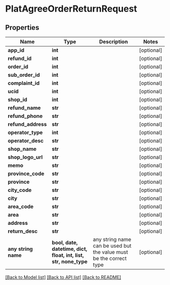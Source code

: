 # PlatAgreeOrderReturnRequest


## Properties
Name | Type | Description | Notes
------------ | ------------- | ------------- | -------------
**app_id** | **int** |  | [optional] 
**refund_id** | **int** |  | [optional] 
**order_id** | **int** |  | [optional] 
**sub_order_id** | **int** |  | [optional] 
**complaint_id** | **int** |  | [optional] 
**ucid** | **int** |  | [optional] 
**shop_id** | **int** |  | [optional] 
**refund_name** | **str** |  | [optional] 
**refund_phone** | **str** |  | [optional] 
**refund_address** | **str** |  | [optional] 
**operator_type** | **int** |  | [optional] 
**operator_desc** | **str** |  | [optional] 
**shop_name** | **str** |  | [optional] 
**shop_logo_url** | **str** |  | [optional] 
**memo** | **str** |  | [optional] 
**province_code** | **str** |  | [optional] 
**province** | **str** |  | [optional] 
**city_code** | **str** |  | [optional] 
**city** | **str** |  | [optional] 
**area_code** | **str** |  | [optional] 
**area** | **str** |  | [optional] 
**address** | **str** |  | [optional] 
**return_desc** | **str** |  | [optional] 
**any string name** | **bool, date, datetime, dict, float, int, list, str, none_type** | any string name can be used but the value must be the correct type | [optional]

[[Back to Model list]](../README.md#documentation-for-models) [[Back to API list]](../README.md#documentation-for-api-endpoints) [[Back to README]](../README.md)


